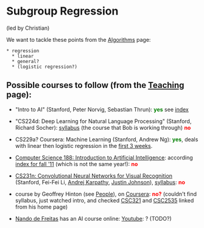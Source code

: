 # Subgroup Regression

(led by Christian)

We want to tackle these points from the [Algorithms](Algorithms.md) page:

    * regression
      * linear
      * general?
      * (logistic regression?)

## Possible courses to follow (from the [Teaching](Teaching.md) page):

* "Intro to AI" (Stanford, Peter Norvig, Sebastian Thrun): <font color="green">**yes**</font> see [index](https://github.com/lorenzo-stoakes/stanford-ai/blob/master/index.md)

* "CS224d: Deep Learning for Natural Language Processing" (Stanford, Richard Socher): [syllabus](http://cs224d.stanford.edu/syllabus.html) (the course that Bob is working through) <font color="red">**no**</font>

* CS229a? Coursera: Machine Learning (Stanford, Andrew Ng): <font color="green">**yes**</font>, deals with linear then logistic regression in the [first 3 weeks](https://www.coursera.org/learn/machine-learning/#syllabus).

* [Computer Science 188: Introduction to Artificial Intelligence](http://inst.eecs.berkeley.edu/~cs188/): according [index for fall '11](http://inst.eecs.berkeley.edu/~cs188/fa11/lectures.html) (which is not the same year!): <font color="red">**no**</font>

* [CS231n: Convolutional Neural Networks for Visual Recognition](http://cs231n.stanford.edu/) (Stanford, Fei-Fei Li, [Andrej Karpathy](http://cs.stanford.edu/people/karpathy/), [Justin Johnson](http://cs.stanford.edu/people/jcjohns/)), [syllabus](http://cs231n.stanford.edu/syllabus.html): <font color="red">**no**</font>

* course by Geoffrey Hinton (see [People](People.md)), on [Coursera](https://www.coursera.org/course/neuralnets): <font color="red">**no?**</font> (couldn't find syllabus, just watched intro, and checked [CSC321](http://www.cs.toronto.edu/~tijmen/csc321/) and [CSC2535](http://www.cs.toronto.edu/~hinton/csc2535/lectures.html) linked from his home page)

* [Nando de Freitas](http://www.cs.ubc.ca/~nando/) has an AI course online: [Youtube](https://youtu.be/fXgYnCAcdTc): ? (TODO?)

